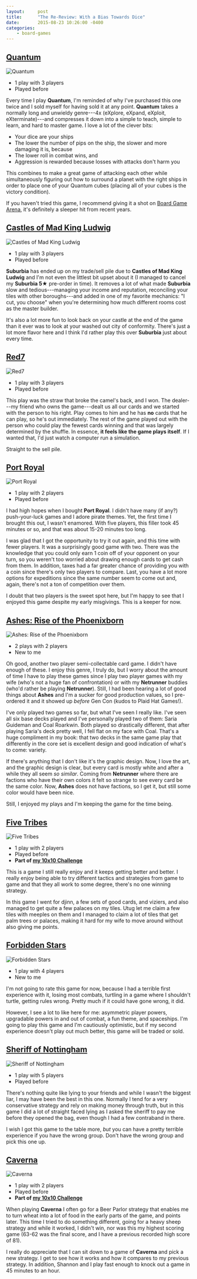 ```yaml
---
layout:     post
title:      "The Re-Review: With a Bias Towards Dice"
date:       2015-08-23 10:26:00 -0400
categories:
    - board-games
---
```

## [Quantum](https://boardgamegeek.com/boardgame/143519/quantum)

<img src="/images/covers/quantum.jpg" alt="Quantum" class="image-right" />

- 1 play with 3 players
- Played before

Every time I play **Quantum**, I'm reminded of why I've purchased this one twice and I sold myself for having sold it at any point. **Quantum** takes a normally long and unwieldy genre---4x (eXplore, eXpand, eXploit, eXterminate)---and compresses it down into a simple to teach, simple to learn, and hard to master game. I love a lot of the clever bits:

- Your dice are your ships
- The lower the number of pips on the ship, the slower and more damaging it is, because
- The lower roll in combat wins, and
- Aggression is rewarded because losses with attacks don't harm you

This combines to make a great game of attacking each other while simultaneously figuring out how to surround a planet with the right ships in order to place one of your Quantum cubes (placing all of your cubes is the victory condition).

If you haven't tried this game, I recommend giving it a shot on [Board Game Arena](http://en.boardgamearena.com/#!gamepanel?game=quantum), it's definitely a sleeper hit from recent years.

## [Castles of Mad King Ludwig](https://boardgamegeek.com/boardgame/155426/castles-mad-king-ludwig)

<img src="/images/covers/castles-of-mad-king-ludwig.jpg" alt="Castles of Mad King Ludwig" class="image-right" />

- 1 play with 3 players
- Played before

**Suburbia** has ended up on my trade/sell pile due to **Castles of Mad King Ludwig** and I'm not even the littlest bit upset about it (I managed to cancel my **Suburbia 5★** pre-order in time). It removes a lot of what made **Suburbia** slow and tedious---managing your income and reputation, reconciling your tiles with other boroughs---and added in one of my favorite mechanics: "I cut, you choose" when you're determining how much different rooms cost as the master builder.

It's also a lot more fun to look back on your castle at the end of the game than it ever was to look at your washed out city of conformity. There's just a lot more flavor here and I think I'd rather play this over **Suburbia** just about every time.

## [Red7](https://boardgamegeek.com/boardgame/161417/red7)

<img src="/images/covers/red7.png" alt="Red7" class="image-right" />

- 1 play with 3 players
- Played before

This play was the straw that broke the camel's back, and I won. The dealer---my friend who owns the game---dealt us all our cards and we started with the person to his right. Play comes to him and he has **no** cards that he can play, so he's out immediately. The rest of the game played out with the person who could play the fewest cards winning and that was largely determined by the shuffle. In essence, **it feels like the game plays itself**. If I wanted that, I'd just watch a computer run a simulation.

Straight to the sell pile.

## [Port Royal](https://boardgamegeek.com/boardgame/156009/port-royal)

<img src="/images/covers/port-royal.jpg" alt="Port Royal" class="image-right" />

- 1 play with 2 players
- Played before

I had high hopes when I bought **Port Royal**. I didn't have many (if any?) push-your-luck games and I adore pirate themes. Yet, the first time I brought this out, I wasn't enamored. With five players, this filler took 45 minutes or so, and that was about 15-20 minutes too long.

I was glad that I got the opportunity to try it out again, and this time with fewer players. It was a surprisingly good game with two. There was the knowledge that you could only earn 1 coin off of your opponent on your turn, so you weren't too worried about drawing enough cards to get cash from them. In addition, taxes had a far greater chance of providing you with a coin since there's only two players to compare. Last, you have a lot more options for expeditions since the same number seem to come out and, again, there's not a ton of competition over them.

I doubt that two players is the sweet spot here, but I'm happy to see that I enjoyed this game despite my early misgivings. This is a keeper for now.

## [Ashes: Rise of the Phoenixborn](https://boardgamegeek.com/boardgame/167400/ashes-rise-phoenixborn)

<img src="/images/covers/ashes-rise-of-the-phoenixborn.jpg" alt="Ashes: Rise of the Phoenixborn" class="image-right" />

- 2 plays with 2 players
- New to me

Oh good, another two player semi-collectable card game. I didn't have enough of these. I enjoy this genre, I truly do, but I worry about the amount of time I have to play these games since I play two player games with my wife (who's not a huge fan of confrontation) or with my **Netrunner** buddies (who'd rather be playing **Netrunner**). Still, I had been hearing a lot of good things about **Ashes** and I'm a sucker for good production values, so I pre-ordered it and it showed up *before* Gen Con (kudos to Plaid Hat Games!).

I've only played two games so far, but what I've seen I really like. I've seen all six base decks played and I've personally played two of them: Saria Guideman and Coal Roarkwin. Both played so drastically different, that after playing Saria's deck pretty well, I fell flat on my face with Coal. That's a huge compliment in my book: that two decks in the same game play that differently in the core set is excellent design and good indication of what's to come: variety.

If there's anything that I don't like it's the graphic design. Now, I love the art, and the graphic design is clear, but every card is mostly white and after a while they all seem *so similar*. Coming from **Netrunner** where there are factions who have their own colors it felt so strange to see every card be the same color. Now, **Ashes** does not have factions, so I get it, but still some color would have been nice.

Still, I enjoyed my plays and I'm keeping the game for the time being.

## [Five Tribes](https://boardgamegeek.com/boardgame/157354/five-tribes)

<img src="/images/covers/five-tribes.jpg" alt="Five Tribes" class="image-right" />

- 1 play with 2 players
- Played before
- **Part of [my 10x10 Challenge](https://boardgamegeek.com/geeklist/183527/wesbakers-2015-10x10-hardcore-challenge)**

This is a game I still really enjoy and it keeps getting better and better. I really enjoy being able to try different tactics and strategies from game to game and that they all work to some degree, there's no one winning strategy.

In this game I went for djinn, a few sets of good cards, and viziers, and also managed to get quite a few palaces on my tiles. Utug let me claim a few tiles with meeples on them and I managed to claim a lot of tiles that get palm trees or palaces, making it hard for my wife to move around without also giving me points.

## [Forbidden Stars](https://boardgamegeek.com/boardgame/175155/forbidden-stars)

<img src="/images/covers/forbidden-stars.jpg" alt="Forbidden Stars" class="image-right" />

- 1 play with 4 players
- New to me

I'm not going to rate this game for now, because I had a terrible first experience with it, losing most combats, turtling in a game where I shouldn't turtle, getting rules wrong. Pretty much if it could have gone wrong, it did.

However, I see a lot to like here for me: asymmetric player powers, upgradable powers in and out of combat, a fun theme, and spaceships. I'm going to play this game and I'm cautiously optimistic, but if my second experience doesn't play out much better, this game will be traded or sold.

## [Sheriff of Nottingham](https://boardgamegeek.com/boardgame/157969/sheriff-nottingham)

<img src="/images/covers/sheriff-of-nottingham.jpg" alt="Sheriff of Nottingham" class="image-right" />

- 1 play with 5 players
- Played before

There's nothing quite like lying to your friends and while I wasn't the biggest liar, I may have been the best in this one. Normally I tend for a very conservative strategy and rely on making money through truth, but in this game I did a lot of straight faced lying as I asked the sheriff to pay me before they opened the bag, even though I had a few contraband in there.

I wish I got this game to the table more, *but* you can have a pretty terrible experience if you have the wrong group. Don't have the wrong group and pick this one up.

## [Caverna](https://boardgamegeek.com/boardgame/102794/caverna-cave-farmers)

<img src="/images/covers/caverna.jpg" alt="Caverna" class="image-right" />

- 1 play with 2 players
- Played before
- **Part of [my 10x10 Challenge](https://boardgamegeek.com/geeklist/183527/wesbakers-2015-10x10-hardcore-challenge)**

When playing **Caverna** I often go for a Beer Parlor strategy that enables me to turn wheat into a lot of food in the early parts of the game, and points later. This time I tried to do something different, going for a heavy sheep strategy and while it worked, I didn't win, nor was this my highest scoring game (63-62 was the final score, and I have a previous recorded high score of 81).

I really do appreciate that I can sit down to a game of **Caverna** and pick a new strategy. I get to see how it works and how it compares to my previous strategy. In addition, Shannon and I play fast enough to knock out a game in 45 minutes to an hour.
